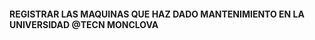 #### REGISTRAR LAS MAQUINAS QUE HAZ DADO MANTENIMIENTO EN LA UNIVERSIDAD @TECN MONCLOVA

<!--
<div div class="image-container" align="center" >
<img alt="IMG" src="https://github.com/eduardomv2/Infotec/assets/87501782/d3134d65-75bb-410e-a46c-0f4d5e08c16a" width="90%" height="auto" /> 
</div>

![Captura de pantalla 2024-05-25 223539](https://github.com/eduardomv2/Infotec/assets/87501782/f9c2917c-1826-4a8d-ad2a-ba32cc220772)
